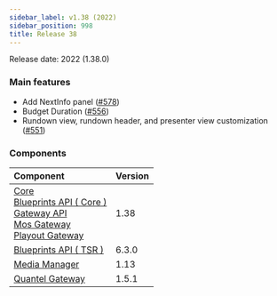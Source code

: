 ```yaml
---
sidebar_label: v1.38 (2022)
sidebar_position: 998
title: Release 38
---
```


Release date: 2022 \(1.38.0\)

### Main features

- Add NextInfo panel ([#578](https://github.com/nrkno/tv-automation-server-core/pull/578))
- Budget Duration ([#556](https://github.com/nrkno/tv-automation-server-core/pull/556))
- Rundown view, rundown header, and presenter view customization ([#551](https://github.com/nrkno/tv-automation-server-core/pull/551))

### Components

| Component                                                                                                                                                                                                                                                                                                                                                                                                         | Version |
| :---------------------------------------------------------------------------------------------------------------------------------------------------------------------------------------------------------------------------------------------------------------------------------------------------------------------------------------------------------------------------------------------------------------- | :------ |
| [Core](https://github.com/nrkno/tv-automation-server-core) <br/> [Blueprints API ( Core )](https://www.npmjs.com/package/@sofie-automation/blueprints-integration)<br/>[Gateway API](https://www.npmjs.com/package/@sofie-automation/server-core-integration)<br/>[Mos Gateway](https://github.com/nrkno/tv-automation-mos-gateway)<br/>[Playout Gateway](https://github.com/nrkno/tv-automation-playout-gateway) | 1.38    |
| [Blueprints API ( TSR )](https://www.npmjs.com/package/timeline-state-resolver)                                                                                                                                                                                                                                                                                                                                   | 6.3.0   |
| [Media Manager](https://github.com/nrkno/tv-automation-media-management)                                                                                                                                                                                                                                                                                                                                          | 1.13    |
| [Quantel Gateway](https://github.com/nrkno/tv-automation-quantel-gateway)                                                                                                                                                                                                                                                                                                                                         | 1.5.1   |
